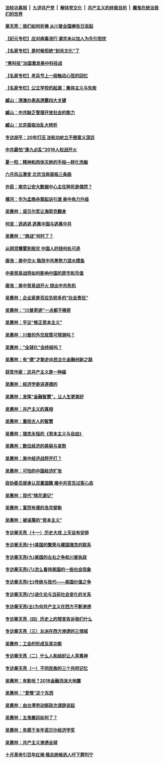 ####  [法轮功真相](../../../../basic/blob/master/README.md?t=06272231) &nbsp;|&nbsp; [九评共产党](../../../../9ping.md/blob/master/README.md?t=06272231) &nbsp;|&nbsp; [解体党文化](../../../../jtdwh.md/blob/master/README.md?t=06272231)  &nbsp;|&nbsp; [共产主义的终极目的](../../../../gczydzjmd.md/blob/master/README.md?t=06272231) &nbsp;|&nbsp; [魔鬼在统治我们的世界](../../../../mgztzwmdsj.md/blob/master/README.md?t=06272231) 

#### [章天亮：我们如何祈祷 从川普全国祷告日说起](../pages/nsc423/n11944627.md?t=06272231) 

#### [【纪元专栏】应对病毒流行 渥京未以加人为先引担忧](../pages/nsc423/n11875714.md?t=06272231) 

#### [【名家专栏】是时候拒绝“封杀文化”了](../pages/nsc423/n11814093.md?t=06272231) 

#### [“黑科技”治国激发美中科技战](../pages/nsc423/n11638056.md?t=06272231) 

#### [【名家专栏】老兵节上一段触动心弦的回忆](../pages/nsc423/n11646016.md?t=06272231) 

#### [【名家专栏】公立学校的起源：集体主义与失败](../pages/nsc423/n11601833.md?t=06272231) 

#### [臧山：港澳办表态透露四大关键](../pages/nsc423/n11421628.md?t=06272231) 

#### [臧山：中共缺乏管理开放社会的能力](../pages/nsc423/n11407457.md?t=06272231) 

#### [臧山：北京面临治乱大转折](../pages/nsc423/n11406895.md?t=06272231) 

#### [专访胡平：20年打压 法轮功屹立不倒意义深远](../pages/nsc423/n11398800.md?t=06272231) 

#### [中共最怕“逢九必乱”2019人权战开火](../pages/nsc423/n11385248.md?t=06272231) 

#### [夏一阳：精神和肉体灭绝的手段—转化洗脑](../pages/nsc423/n11368250.md?t=06272231) 

#### [六月风云激变 北京当局面临三条路](../pages/nsc423/n11313668.md?t=06272231) 

#### [许茹：南京公安大数据中心主任猝死是偶然？](../pages/nsc423/n11064744.md?t=06272231) 

#### [横河：华为孟晚舟案起诉引渡 美中角力升级](../pages/nsc423/n11027230.md?t=06272231) 

#### [吴惠林：诺贝尔奖让海耶克翻身](../pages/nsc423/n10890049.md?t=06272231) 

#### [何坚：逃逃逃 逃离中国与逃离中共](../pages/nsc423/n10592891.md?t=06272231) 

#### [吴惠林：“商战”何时了？](../pages/nsc423/n10573558.md?t=06272231) 

#### [从网贷爆雷到股灾 中国人的钱何处可逃](../pages/nsc423/n10572800.md?t=06272231) 

#### [唐浩：美中交火 隐现中共黑势力混水摸鱼](../pages/nsc423/n10544040.md?t=06272231) 

#### [中美贸易战将如何影响中国的房市和币值](../pages/nsc423/n10543697.md?t=06272231) 

#### [唐浩：美中贸易战开火 烧出中共危机](../pages/nsc423/n10540126.md?t=06272231) 

#### [吴惠林：企业家是否应负较多的“社会责任”](../pages/nsc423/n10535022.md?t=06272231) 

#### [吴惠林：“川普奇迹”一点都不稀奇](../pages/nsc423/n10512808.md?t=06272231) 

#### [吴惠林：平议“修正资本主义”](../pages/nsc423/n10495724.md?t=06272231) 

#### [吴惠林：川普的外交政策可预测吗？](../pages/nsc423/n10462387.md?t=06272231) 

#### [吴惠林：“全球化”会终结吗？](../pages/nsc423/n10452838.md?t=06272231) 

#### [吴惠林：有“德”才能走向民主化金融创新之路](../pages/nsc423/n10432292.md?t=06272231) 

#### [获奖作家：这共产主义是一种癌](../pages/nsc423/n10431541.md?t=06272231) 

#### [吴惠林：经济学是讲道德的](../pages/nsc423/n10398014.md?t=06272231) 

#### [吴惠林：发挥“金融智慧”，让人生更美好](../pages/nsc423/n10375019.md?t=06272231) 

#### [吴惠林：共产主义的真相](../pages/nsc423/n10351394.md?t=06272231) 

#### [吴惠林：重拾古人的智慧](../pages/nsc423/n10337691.md?t=06272231) 

#### [吴惠林：理念永恒的《资本主义与自由》](../pages/nsc423/n10316274.md?t=06272231) 

#### [吴惠林：数位经济的美丽与哀愁](../pages/nsc423/n10292946.md?t=06272231) 

#### [吴惠林：美中经济战将开打？](../pages/nsc423/n10258825.md?t=06272231) 

#### [吴惠林：可怕的中国经济扩张](../pages/nsc423/n10219147.md?t=06272231) 

#### [政协委员提承认双重国籍 揭中共官员过客心态](../pages/nsc423/n10208809.md?t=06272231) 

#### [吴惠林：现代“桃花源记”](../pages/nsc423/n10185234.md?t=06272231) 

#### [吴惠林：富而有德的洛克斐勒](../pages/nsc423/n10142264.md?t=06272231) 

#### [吴惠林：被诬蔑的“资本主义”](../pages/nsc423/n10124816.md?t=06272231) 

#### [专访章天亮（十一）历史大戏 上天自有安排](../pages/nsc423/n10094905.md?t=06272231) 

#### [专访章天亮(十)美国的繁荣与建国理念的联系](../pages/nsc423/n10094899.md?t=06272231) 

#### [专访章天亮(九)美国的左右之争和川普执政](../pages/nsc423/n10094889.md?t=06272231) 

#### [专访章天亮(八)怎么看待美国的一些社会现象](../pages/nsc423/n10094857.md?t=06272231) 

#### [专访章天亮(七)传统与现代——美国价值之争](../pages/nsc423/n10093140.md?t=06272231) 

#### [专访章天亮(六)进化论与当前社会变化的关系](../pages/nsc423/n10092036.md?t=06272231) 

#### [专访章天亮(五)为何共产主义在西方不断渗透](../pages/nsc423/n10083620.md?t=06272231) 

#### [专访章天亮（四）历史上的预言告诉我们什么](../pages/nsc423/n10083606.md?t=06272231) 

#### [专访章天亮（三）左派在西方渗透的三领域](../pages/nsc423/n10081115.md?t=06272231) 

#### [吴惠林：工会的形成及其功能](../pages/nsc423/n10080633.md?t=06272231) 

#### [专访章天亮（二）什么人和组织让人背离神](../pages/nsc423/n10076637.md?t=06272231) 

#### [专访章天亮（一）不同民族的三个共同记忆](../pages/nsc423/n10074188.md?t=06272231) 

#### [吴惠林：有影呒？2018金融泡沫大地震](../pages/nsc423/n10040534.md?t=06272231) 

#### [吴惠林：“爱情”这个东西](../pages/nsc423/n10019423.md?t=06272231) 

#### [吴惠林：由台湾劳动部政次请辞说起](../pages/nsc423/n9979679.md?t=06272231) 

#### [吴惠林：五鬼搬运如何了？](../pages/nsc423/n9925338.md?t=06272231) 

#### [吴惠林：有感于本年诺贝尔经济学奖](../pages/nsc423/n9871883.md?t=06272231) 

#### [吴惠林：共产主义渗透全球](../pages/nsc423/n9812748.md?t=06272231) 

#### [十月革命引百年红祸 俄总统候选人吁下葬列宁](../pages/nsc423/n9810182.md?t=06272231) 

